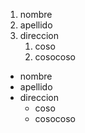 1. nombre
2. apellido
3. direccion
   1. coso
   2. cosocoso
  
- nombre
- apellido
- direccion
  - coso
  - cosocoso
